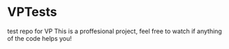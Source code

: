 # VPTests
test repo for VP
This is a proffesional project, feel free to watch if anything of the code helps you!
